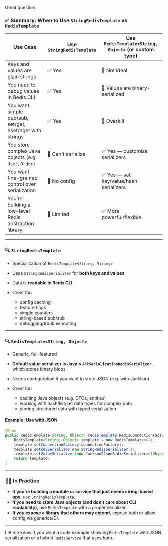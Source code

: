 Great question.

### ✅ Summary: When to Use `StringRedisTemplate` vs `RedisTemplate`

| Use Case                                                 | Use `StringRedisTemplate` | Use `RedisTemplate<String, Object>` (or custom type) |
| -------------------------------------------------------- | ------------------------- | ---------------------------------------------------- |
| Keys and values are plain strings                        | ✅ Yes                     | 🚫 Not ideal                                         |
| You need to debug values in Redis CLI                    | ✅ Yes                     | 🚫 Values are binary-serialized                      |
| You want simple pub/sub, set/get, hset/hget with strings | ✅ Yes                     | 🚫 Overkill                                          |
| You store complex Java objects (e.g. `User`, `Order`)    | 🚫 Can't serialize        | ✅ Yes — customize serializers                        |
| You want fine-grained control over serialization         | 🚫 No config              | ✅ Yes — set key/value/hash serializers               |
| You’re building a low-level Redis abstraction library    | 🚫 Limited                | ✅ More powerful/flexible                             |

---

### 🔍 `StringRedisTemplate`

* Specialization of `RedisTemplate<String, String>`
* Uses `StringRedisSerializer` for **both keys and values**
* Data is **readable in Redis CLI**
* Great for:

    * config caching
    * feature flags
    * simple counters
    * string-based pub/sub
    * debugging/troubleshooting

---

### 🔍 `RedisTemplate<String, Object>`

* Generic, full-featured
* **Default value serializer is Java's `JdkSerializationRedisSerializer`**, which stores binary blobs
* Needs configuration if you want to store JSON (e.g. with Jackson)
* Great for:

    * caching Java objects (e.g. DTOs, entities)
    * working with hash/list/set data types for complex data
    * storing structured data with typed serialization

#### Example: Use with JSON

```java
@Bean
public RedisTemplate<String, Object> redisTemplate(RedisConnectionFactory connectionFactory) {
    RedisTemplate<String, Object> template = new RedisTemplate<>();
    template.setConnectionFactory(connectionFactory);
    template.setKeySerializer(new StringRedisSerializer());
    template.setValueSerializer(new Jackson2JsonRedisSerializer<>(Object.class));
    return template;
}
```

---

### 👨‍💻 In Practice

* **If you’re building a module or service that just needs string-based ops**, use `StringRedisTemplate`.
* **If you need to store Java objects (and don’t care about CLI readability)**, use `RedisTemplate` with a proper serializer.
* **If you expose a library that others may extend**, expose both or allow config via generics/DI.

---

Let me know if you want a code example showing `RedisTemplate` with JSON serialization or a hybrid `RedisService` that uses both.
